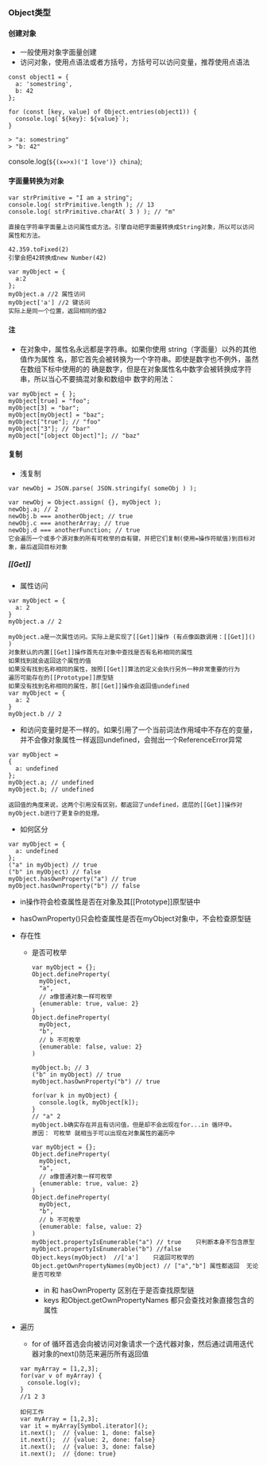 ### Object类型
#### 创建对象
- 一般使用对象字面量创建
- 访问对象，使用点语法或者方括号，方括号可以访问变量，推荐使用点语法

```
const object1 = {
  a: 'somestring',
  b: 42
};

for (const [key, value] of Object.entries(object1)) {
  console.log(`${key}: ${value}`);
}

> "a: somestring"
> "b: 42"
```


console.log(`${(x=>x)('I love')} china`);

#### 字面量转换为对象
```
var strPrimitive = "I am a string"; 
console.log( strPrimitive.length ); // 13 
console.log( strPrimitive.charAt( 3 ) ); // "m"

直接在字符串字面量上访问属性或方法。引擎自动把字面量转换成String对象，所以可以访问属性和方法。

42.359.toFixed(2)
引擎会把42转换成new Number(42) 
```
```
var myObject = {
  a:2
};
myObject.a //2 属性访问
myObject['a'] //2 键访问 
实际上是同一个位置，返回相同的值2
```
#### 注
- 在对象中，属性名永远都是字符串。如果你使用 string（字面量）以外的其他值作为属性 名，那它首先会被转换为一个字符串。即使是数字也不例外，虽然在数组下标中使用的的 确是数字，但是在对象属性名中数字会被转换成字符串，所以当心不要搞混对象和数组中 数字的用法：
```
var myObject = { }; 
myObject[true] = "foo"; 
myObject[3] = "bar"; 
myObject[myObject] = "baz"; 
myObject["true"]; // "foo" 
myObject["3"]; // "bar" 
myObject["[object Object]"]; // "baz"
```

#### 复制
- 浅复制
```
var newObj = JSON.parse( JSON.stringify( someObj ) );

var newObj = Object.assign( {}, myObject ); 
newObj.a; // 2 
newObj.b === anotherObject; // true 
newObj.c === anotherArray; // true 
newObj.d === anotherFunction; // true
它会遍历一个或多个源对象的所有可枚举的自有键，并把它们复制(使用=操作符赋值)到目标对象，最后返回目标对象

```

##### [[Get]]
- 属性访问
```
var myObject = {
  a: 2
}
myObject.a // 2

myObject.a是一次属性访问。实际上是实现了[[Get]]操作 (有点像函数调用：[[Get]]() )
对象默认的内置[[Get]]操作首先在对象中查找是否有名称相同的属性
如果找到就会返回这个属性的值
如果没有找到名称相同的属性，按照[[Get]]算法的定义会执行另外一种非常重要的行为
遍历可能存在的[[Prototype]]原型链
如果没有找到名称相同的属性，那[[Get]]操作会返回值undefined
var myObject = {
  a: 2
}
myObject.b // 2
```
- 和访问变量时是不一样的。如果引用了一个当前词法作用域中不存在的变量，并不会像对象属性一样返回undefined，会抛出一个ReferenceError异常
```
var myObject = 
{ 
  a: undefined
};
myObject.a; // undefined 
myObject.b; // undefined

返回值的角度来说，这两个引用没有区别，都返回了undefined，底层的[[Get]]操作对myObject.b进行了更复杂的处理。

```
- 如何区分
```
var myObject = { 
  a: undefined
};
("a" in myObject) // true
("b" in myObject) // false
myObject.hasOwnProperty("a") // true
myObject.hasOwnProperty("b") // false
```
  - in操作符会检查属性是否在对象及其[[Prototype]]原型链中
  - hasOwnProperty()只会检查属性是否在myObject对象中，不会检查原型链
- 存在性
  - 是否可枚举
    ```
    var myObject = {};
    Object.defineProperty(
      myObject,
      "a",
      // a像普通对象一样可枚举
      {enumerable: true, value: 2}
    )
    Object.defineProperty(
      myObject,
      "b",
      // b 不可枚举
      {enumerable: false, value: 2}
    )

    myObject.b; // 3
    ("b" in myObject) // true
    myObject.hasOwnProperty("b") // true

    for(var k in myObject) {
      console.log(k, myObject[k]);
    }
    // "a" 2
    myObject.b确实存在并且有访问值，但是却不会出现在for...in 循环中。
    原因： 可枚举 就相当于可以出现在对象属性的遍历中
    ```

    ```
    var myObject = {};
    Object.defineProperty(
      myObject,
      "a",
      // a像普通对象一样可枚举
      {enumerable: true, value: 2}
    )
    Object.defineProperty(
      myObject,
      "b",
      // b 不可枚举
      {enumerable: false, value: 2}
    )
    myObject.propertyIsEnumerable("a") // true    只判断本身不包含原型
    myObject.propertyIsEnumerable("b") //false
    Object.keys(myObject)  //['a']    只返回可枚举的
    Object.getOwnPropertyNames(myObject) // ["a","b"] 属性都返回  无论是否可枚举
    ```
      - in 和 hasOwnProperty 区别在于是否查找原型链
      - keys 和Object.getOwnPropertyNames 都只会查找对象直接包含的属性

- 遍历
    - for of 循环首选会向被访问对象请求一个迭代器对象，然后通过调用迭代器对象的next()防范来遍历所有返回值
    ```
    var myArray = [1,2,3];
    for(var v of myArray) {
      console.log(v);
    }
    //1 2 3
    ```
    ```
    如何工作
    var myArray = [1,2,3];
    var it = myArray[Symbol.iterator]();
    it.next();  // {value: 1, done: false}
    it.next();  // {value: 2, done: false}
    it.next();  // {value: 3, done: false}
    it.next();  // {done: true}

    ```
